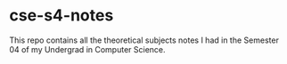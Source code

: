 # cse-s4-notes
This repo contains all the theoretical subjects notes I had in the Semester 04 of my Undergrad in Computer Science.
